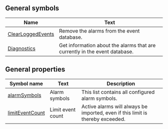 ## General symbols

| Name | Text |
| ---- | ---- |
| [ClearLoggedEvents](symbols/ClearLoggedEvents.md) | Remove the alarms from the event database. |
| [Diagnostics](symbols/Diagnostics.md) | Get information about the alarms that are currently in the event database. |

## General properties

| Symbol name | Text | Description |
| ----------- | ---- | ----------- |
| [alarmSymbols](properties/alarmSymbols.md) | Alarm symbols | This list contains all configured alarm symbols. |
| [limitEventCount](properties/limitEventCount.md) | Limit event count | Active alarms will always be imported, even if this limit is thereby exceeded. |

